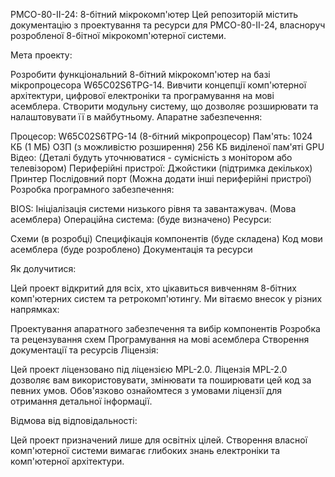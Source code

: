 
PMCO-80-II-24: 8-бітний мікрокомп'ютер
Цей репозиторій містить документацію з проектування та ресурси для PMCO-80-II-24, власноруч розробленої 8-бітної мікрокомп'ютерної системи.

Мета проекту:

Розробити функціональний 8-бітний мікрокомп'ютер на базі мікропроцесора W65C02S6TPG-14.
Вивчити концепції комп'ютерної архітектури, цифрової електроніки та програмування на мові асемблера.
Створити модульну систему, що дозволяє розширювати та налаштовувати її в майбутньому.
Апаратне забезпечення:

Процесор: W65C02S6TPG-14 (8-бітний мікропроцесор)
Пам'ять:
1024 КБ (1 МБ) ОЗП (з можливістю розширення)
256 КБ виділеної пам'яті GPU
Відео: (Деталі будуть уточнюватися - сумісність з монітором або телевізором)
Периферійні пристрої:
Джойстики (підтримка декількох)
Принтер
Послідовний порт
(Можна додати інші периферійні пристрої)
Розробка програмного забезпечення:

BIOS: Ініціалізація системи низького рівня та завантажувач. (Мова асемблера)
Операційна система: (буде визначено)
Ресурси:

Схеми (в розробці)
Специфікація компонентів (буде складена)
Код мови асемблера (буде розроблено)
Документація та ресурси


Як долучитися:

Цей проект відкритий для всіх, хто цікавиться вивченням 8-бітних комп'ютерних систем та ретрокомп'ютингу. Ми вітаємо внесок у різних напрямках:

Проектування апаратного забезпечення та вибір компонентів
Розробка та рецензування схем
Програмування на мові асемблера
Створення документації та ресурсів
Ліцензія:

Цей проект ліцензовано під ліцензією MPL-2.0. Ліцензія MPL-2.0 дозволяє вам використовувати, змінювати та поширювати цей код за певних умов. Обов'язково ознайомтеся з умовами ліцензії для отримання детальної інформації.

Відмова від відповідальності:

Цей проект призначений лише для освітніх цілей. Створення власної комп'ютерної системи вимагає глибоких знань електроніки та комп'ютерної архітектури.
